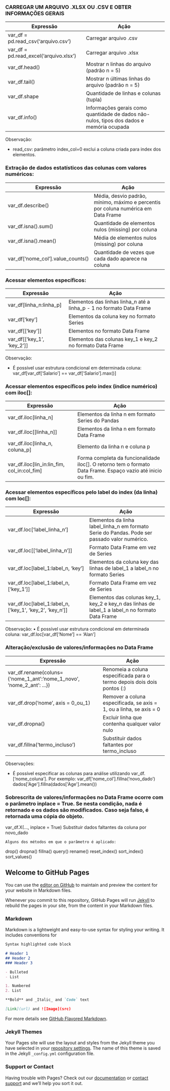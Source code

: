 ### CARREGAR UM ARQUIVO .XLSX OU .CSV E OBTER INFORMAÇÕES GERAIS

| Expressão | Ação |
| --- | --- |
|var_df =  pd.read_csv(‘arquivo.csv’) | Carregar arquivo .csv |
|var_df = pd.read_excel(‘arquivo.xlsx’) | Carregar arquivo .xlsx |
|var_df.head() | Mostrar n linhas do arquivo (padrão n = 5) |
|var_df.tail() | Mostrar n últimas linhas do arquivo (padrão n = 5) |
|var_df.shape | Quantidade de linhas e colunas (tupla) |
|var_df.info() | Informações gerais como quantidade de dados não-nulos, tipos dos dados e memória ocupada |


Observação:
* read_csv: parâmetro index_col=0 exclui a coluna criada para index dos elementos.

### Extração de dados estatísticos das colunas com valores numéricos:
| Expressão | Ação |
| --- | --- |
|var_df.describe() | Média, desvio padrão, mínimo, máximo e percentis por coluna numérica em Data Frame |
|var_df.isna().sum() | Quantidade de elementos nulos (missing) por coluna |
|var_df.isna().mean() | Média de elementos nulos (missing) por coluna |
|var_df[‘nome_col’].value_counts() | Quantidade de vezes que cada dado aparece na coluna |

### Acessar elementos específicos:
| Expressão | Ação |
| --- | --- |
|var_df[linha_n:linha_p] | Elementos das linhas linha_n até a linha_p - 1 no formato Data Frame |
|var_df[‘key’] | Elementos da coluna key no formato Series |
|var_df[[‘key’]] | Elementos no formato Data Frame |
|var_df[[‘key_1’, ‘key_2’]] |Elementos das colunas key_1 e key_2 no formato Data Frame |

Observação:
* É possível usar estrutura condicional em determinada coluna: 
      var_df[var_df[‘Salario’] == var_df[‘Salario’].max()]

### Acessar elementos específicos pelo index (índice numérico) com iloc[]:
| Expressão | Ação |
| --- | --- |
|var_df.iloc[linha_n] | Elementos da linha n em formato Series do Pandas |
|var_df.iloc[[linha_n]] | Elementos da linha n em formato Data Frame |
|var_df.iloc[linha_n, coluna_p] |Elemento da linha n e coluna p |
|var_df.iloc[lin_in:lin_fim, col_in:col_fim] |Forma completa da funcionalidade iloc[]. O retorno tem o formato Data Frame. Espaço vazio até inicio ou fim. |

### Acessar elementos específicos pelo label do index (da linha) com loc[]:
| Expressão | Ação |
| --- | --- |
|var_df.loc[‘label_linha_n’] | Elementos da linha label_linha_n em formato Serie do Pandas. Pode ser passado valor numérico.
|var_df.loc[[‘label_linha_n’]] | Formato Data Frame em vez de Series
|var_df.loc[label_1:label_n, ‘key’] | Elementos da coluna key das linhas de label_1 a label_n no formato Series
|var_df.loc[label_1:label_n, [‘key_1’]] |Formato Data Frame em vez de Series
|var_df.loc[label_1:label_n, [‘key_1’, ‘key_2’, ‘key_n’]] | Elementos das colunas key_1, key_2 e key_n  das linhas de label_1 a label_n no formato Data Frame

Observação:
    • É possível usar estrutura condicional em determinada coluna: 
      var_df.loc[var_df[‘Nome’] == ‘Alan’]

### Alteração/exclusão de valores/informações no Data Frame
| Expressão | Ação |
| --- | --- |
|var_df.rename(coluns={‘nome_1_ant’:’nome_1_novo’, ‘nome_2_ant’: ...}) | Renomeia a coluna especificada para o termo depois dois dois pontos (:) |
|var_df.drop(‘nome’, axis = 0_ou_1) | Remover a coluna especificada, se axis = 1, ou a linha, se axis = 0 |
|var_df.dropna() | Excluir linha que contenha qualquer valor nulo |
|var_df.fillna(‘termo_incluso’) | Substituir dados faltantes por termo_incluso |

Observações:
* É possível especificar as colunas para análise utilizando var_df.[‘nome_coluna’]. Por exemplo:
var_df[‘nome_col’].fillna(‘novo_dado’)
dados['Age'].fillna(dados['Age'].mean())

### Sobrescrita de valores/informações no Data Frame ocorre com o parâmetro inplace = True. Se nesta condição, nada é retornado e os dados são modificados. Caso seja falso, é retornada uma cópia do objeto.
var_df.X(…, inplace = True)
Substituir dados faltantes da coluna por novo_dado

	Alguns dos métodos em que o parâmetro é aplicado:
drop()
dropna()
fillna()
query()
rename()
reset_index()
sort_index()
sort_values()






## Welcome to GitHub Pages

You can use the [editor on GitHub](https://github.com/alanhelfer/pandas/edit/gh-pages/index.md) to maintain and preview the content for your website in Markdown files.

Whenever you commit to this repository, GitHub Pages will run [Jekyll](https://jekyllrb.com/) to rebuild the pages in your site, from the content in your Markdown files.

### Markdown

Markdown is a lightweight and easy-to-use syntax for styling your writing. It includes conventions for

```markdown
Syntax highlighted code block

# Header 1
## Header 2
### Header 3

- Bulleted
- List

1. Numbered
2. List

**Bold** and _Italic_ and `Code` text

[Link](url) and ![Image](src)
```

For more details see [GitHub Flavored Markdown](https://guides.github.com/features/mastering-markdown/).

### Jekyll Themes

Your Pages site will use the layout and styles from the Jekyll theme you have selected in your [repository settings](https://github.com/alanhelfer/pandas/settings/pages). The name of this theme is saved in the Jekyll `_config.yml` configuration file.

### Support or Contact

Having trouble with Pages? Check out our [documentation](https://docs.github.com/categories/github-pages-basics/) or [contact support](https://support.github.com/contact) and we’ll help you sort it out.
